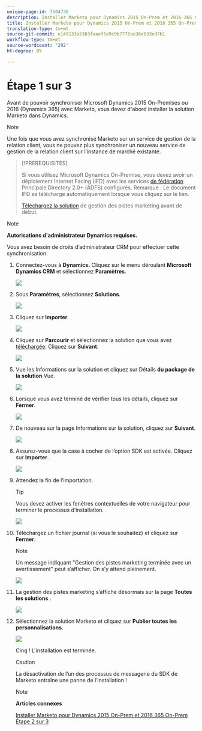 ```yaml
---
unique-page-id: 7504736
description: Installer Marketo pour Dynamics 2015 On-Prem et 2016 365 On-Prem Étape 1 sur 3 - Marketo Docs - Documentation du produit
title: Installer Marketo pour Dynamics 2015 On-Prem et 2016 365 On-Prem Étape 1 sur 3
translation-type: tm+mt
source-git-commit: e149133a5383faaef5e9c9b7775ae36e633ed7b1
workflow-type: tm+mt
source-wordcount: '292'
ht-degree: 0%

---
```



# Étape 1 sur 3

<!--Install Marketo for Dynamics 2015 On-Prem and 2016 365 On-Prem Step 1 of 3-->

Avant de pouvoir synchroniser Microsoft Dynamics 2015 On-Premises ou 2016 (Dynamics 365) avec Marketo, vous devez d&#39;abord installer la solution Marketo dans Dynamics.

>[!NOTE]
>
>Une fois que vous avez synchronisé Marketo sur un service de gestion de la relation client, vous ne pouvez plus synchroniser un nouveau service de gestion de la relation client sur l’instance de marché existante.

>[!PREREQUISITES]
>
>Si vous utilisez Microsoft Dynamics On-Premise, vous devez avoir un déploiement [](http://www.microsoft.com/en-us/download/confirmation.aspx?id=41701) Internet Facing (IFD) avec les services [de fédération](https://msdn.microsoft.com/en-us/library/bb897402.aspx) Principale Directory 2.0+ (ADFS) configurés. Remarque : Le document IFD se télécharge automatiquement lorsque vous cliquez sur le lien.
>
>[Téléchargez la solution](../../../../../product-docs/crm-sync/microsoft-dynamics-sync/sync-setup/download-the-marketo-lead-management-solution.md) de gestion des pistes marketing avant de début.

>[!NOTE]
>
>**Autorisations d&#39;administrateur Dynamics requises.**
>
>Vous avez besoin de droits d’administrateur CRM pour effectuer cette synchronisation.

1. Connectez-vous à **Dynamics.** Cliquez sur le menu déroulant **Microsoft Dynamics CRM** et sélectionnez **Paramètres**.

   ![](assets/image2015-3-19-8-33-29.png)

1. Sous **Paramètres**, sélectionnez **Solutions**.

   ![](assets/image2015-3-19-8-33-3.png)

1. Cliquez sur **Importer**.

   ![](assets/image2015-3-19-8-34-8.png)

1. Cliquez sur **Parcourir** et sélectionnez la solution que vous avez [téléchargée](../../../../../product-docs/crm-sync/microsoft-dynamics-sync/sync-setup/download-the-marketo-lead-management-solution.md). Cliquez sur **Suivant**.

   ![](assets/image2015-3-19-9-20-56.png)

1. Vue les Informations sur la solution et cliquez sur Détails **du package de la solution** Vue.

   ![](assets/image2015-11-18-11-12-8.png)

1. Lorsque vous avez terminé de vérifier tous les détails, cliquez sur **Fermer**.

   ![](assets/step6.png)

1. De nouveau sur la page Informations sur la solution, cliquez sur **Suivant**.

   ![](assets/image2015-3-19-9-21-50.png)

1. Assurez-vous que la case à cocher de l’option SDK est activée. Cliquez sur **Importer**.

   ![](assets/image2015-3-19-9-19-12.png)

1. Attendez la fin de l’importation.

   >[!TIP]
   >
   >Vous devez activer les fenêtres contextuelles de votre navigateur pour terminer le processus d’installation.

   ![](assets/image2015-3-11-11-34-9.png)

1. Téléchargez un fichier journal (si vous le souhaitez) et cliquez sur **Fermer**.

   >[!NOTE]
   >
   >Un message indiquant &quot;Gestion des pistes marketing terminée avec un avertissement&quot; peut s’afficher. On s&#39;y attend pleinement.

   ![](assets/image2015-3-13-9-54-39.png)

1. La gestion des pistes marketing s’affiche désormais sur la page **Toutes les solutions** .

   ![](assets/image2015-3-19-8-40-38.png)

1. Sélectionnez la solution Marketo et cliquez sur **Publier toutes les personnalisations**.

   ![](assets/image2015-3-19-8-41-21.png)

   Cinq ! L&#39;installation est terminée.

   >[!CAUTION]
   >
   >La désactivation de l’un des processus de messagerie du SDK de Marketo entraîne une panne de l’installation !

   >[!NOTE]
   >
   >**Articles connexes**
   >
   >
   >[Installer Marketo pour Dynamics 2015 On-Prem et 2016 365 On-Prem Étape 2 sur 3](step-2-of-3-set-up.md)
